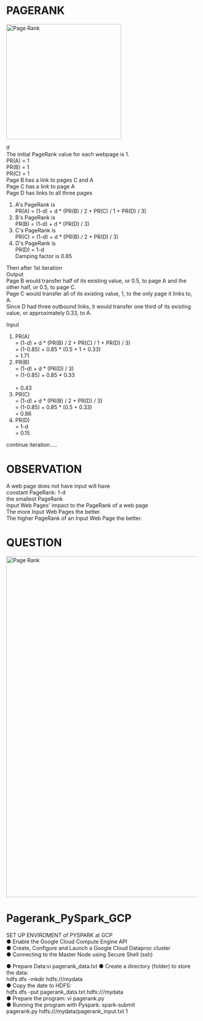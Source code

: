 # PAGERANK 
<img width="304" alt="Page Rank" src="https://user-images.githubusercontent.com/109574120/199366787-a5527c9f-03da-4eed-8135-c36796e2b742.jpg">

If<br />
The initial PageRank value for each webpage is 1.<br />
PR(A) = 1<br />
PR(B) = 1<br />
PR(C) = 1<br />
Page B has a link to pages C and A<br />
Page C has a link to page A<br />
Page D has links to all three pages<br />

1. A's PageRank is<br />
PR(A) = (1-d) + d * (PR(B) / 2 + PR(C) / 1 + PR(D) / 3)<br />
2. B's PageRank is<br />
PR(B) = (1-d) + d * (PR(D) / 3)<br />
3. C's PageRank is<br />
PR(C) = (1-d) + d * (PR(B) / 2 + PR(D) / 3)<br />
4. D's PageRank is<br />
PR(D) = 1-d<br />
Damping factor is 0.85<br />


Then after 1st iteration<br />
Output<br />
Page B would transfer half of its existing value, or 0.5, to page A and the other half, or 0.5, to page C.<br />
Page C would transfer all of its existing value, 1, to the only page it links to, A.<br />
Since D had three outbound links, it would transfer one third of its existing value, or approximately 0.33, to A.<br />

Input<br />
1. PR(A)<br />
= (1-d) + d * (PR(B) / 2 + PR(C) / 1 + PR(D) / 3)<br />
= (1-0.85) + 0.85 * (0.5 + 1 + 0.33)<br />
= 1.71<br />
2. PR(B)<br />
= (1-d) + d * (PR(D) / 3)<br />
= (1-0.85) + 0.85 * 0.33<br /><br />
= 0.43<br />
3. PR(C)<br />
= (1-d) + d * (PR(B) / 2 + PR(D) / 3)<br />
= (1-0.85) + 0.85 * (0.5 + 0.33)<br />
= 0.86<br />
4. PR(D)<br />
= 1-d<br />
= 0.15<br />

continue iteration.....

# OBSERVATION
A web page does not have input will have<br />
constant PageRank: 1-d<br />
the smallest PageRank<br />
Input Web Pages' impact to the PageRank of a web page<br />
The more Input Web Pages the better.<br />
The higher PageRank of an Input Web Page the better.<br />

# QUESTION
<img width="900" alt="Page Rank" src="https://user-images.githubusercontent.com/109574120/199407400-6e4b3019-fa8a-46a1-8911-d44aee6a3a2c.jpg">

# Pagerank_PySpark_GCP

SET UP ENVIROMENT of PYSPARK at GCP<br />
● Enable the Google Cloud Compute Engine API<br />
● Create, Configure and Launch a Google Cloud Dataproc cluster<br />
● Connecting to the Master Node using Secure Shell (ssh)<br />

● Prepare Data:vi pagerank_data.txt
● Create a directory (folder) to store the data: <br />
hdfs dfs -mkdir hdfs:///mydata<br />
● Copy the date to HDFS:<br /> 
hdfs dfs -put pagerank_data.txt hdfs:///mydata<br />
● Prepare the program: vi pagerank.py<br />
● Running the program with Pyspark: spark-submit<br /> 
pagerank.py hdfs:///mydata/pagerank_input.txt 1<br />


